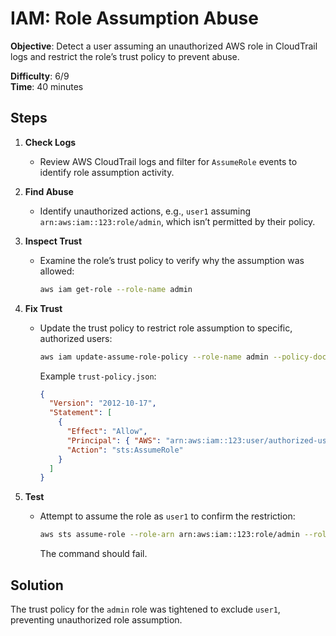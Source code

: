 
# IAM: Role Assumption Abuse

**Objective**: Detect a user assuming an unauthorized AWS role in CloudTrail logs and restrict the role’s trust policy to prevent abuse.

**Difficulty**: 6/9  
**Time**: 40 minutes

## Steps

1. **Check Logs**  
   - Review AWS CloudTrail logs and filter for `AssumeRole` events to identify role assumption activity.

2. **Find Abuse**  
   - Identify unauthorized actions, e.g., `user1` assuming `arn:aws:iam::123:role/admin`, which isn’t permitted by their policy.

3. **Inspect Trust**  
   - Examine the role’s trust policy to verify why the assumption was allowed:  
     ```bash
     aws iam get-role --role-name admin
     ```

4. **Fix Trust**  
   - Update the trust policy to restrict role assumption to specific, authorized users:  
     ```bash
     aws iam update-assume-role-policy --role-name admin --policy-document file://trust-policy.json
     ```
     Example `trust-policy.json`:
     ```json
     {
       "Version": "2012-10-17",
       "Statement": [
         {
           "Effect": "Allow",
           "Principal": { "AWS": "arn:aws:iam::123:user/authorized-user" },
           "Action": "sts:AssumeRole"
         }
       ]
     }
     ```

5. **Test**  
   - Attempt to assume the role as `user1` to confirm the restriction:  
     ```bash
     aws sts assume-role --role-arn arn:aws:iam::123:role/admin --role-session-name test
     ```
     The command should fail.

## Solution

The trust policy for the `admin` role was tightened to exclude `user1`, preventing unauthorized role assumption.
